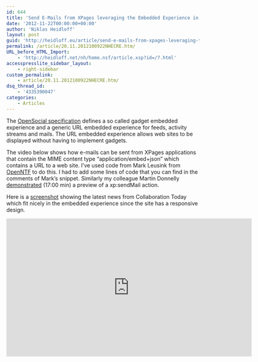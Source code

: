 ```yaml
---
id: 644
title: 'Send E-Mails from XPages leveraging the Embedded Experience in IBM Connections Mail'
date: '2012-11-22T00:00:00+00:00'
author: 'Niklas Heidloff'
layout: post
guid: 'http://heidloff.eu/article/send-e-mails-from-xpages-leveraging-the-embedded-experience-in-ibm-connections-mail/'
permalink: /article/20.11.2012100922NHECRE.htm/
URL_before_HTML_Import:
    - 'http://heidloff.net/nh/home.nsf/article.xsp?id=/7.html'
accesspresslite_sidebar_layout:
    - right-sidebar
custom_permalink:
    - article/20.11.2012100922NHECRE.htm/
dsq_thread_id:
    - '4335390047'
categories:
    - Articles
---
```


The [OpenSocial specification](http://opensocial-resources.googlecode.com/svn/spec/2.5/Core-Gadget.xml#Embedded-Experiences) defines a so called gadget embedded experience and a generic URL embedded experience for feeds, activity streams and mails. The URL embedded experience allows web sites to be displayed without having to implement gadgets.

The video below shows how e-mails can be sent from XPages applications that contain the MIME content type “application/embed+json” which contains a URL to a web site. I’ve used code from Mark Leusink from [OpenNTF](http://openntf.org/XSnippets.nsf/snippet.xsp?id=create-html-mails-in-ssjs-using-mime) to do this. I had to add some lines of code that you can find in the comments of Mark’s snippet. Similarly my colleague Martin Donnelly [demonstrated](http://www.youtube.com/watch?v=nVnQHWYkCOE&feature=plcp) (17:00 min) a preview of a xp:sendMail action.

Here is a [screenshot](http://heidloff.net/home.nsf/dx/URLEE.png/$file/URLEE.png) showing the latest news from Collaboration Today which fit nicely in the embedded experience since the site has a responsive design.

<iframe allowfullscreen="" frameborder="0" height="360" src="http://www.youtube.com/embed/oVlvpgdf9J0?rel=0" width="640"></iframe>